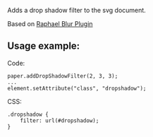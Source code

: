 Adds a drop shadow filter to the svg document.

Based on [Raphael Blur Plugin](https://github.com/DmitryBaranovskiy/raphael/blob/master/plugins/raphael.blur.js)

Usage example:
--------------

Code:
```
paper.addDropShadowFilter(2, 3, 3);
...
element.setAttribute("class", "dropshadow");
```

CSS:
```
.dropshadow {
    filter: url(#dropshadow);
}
```